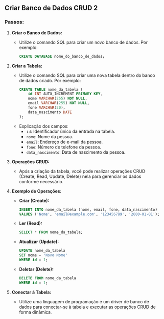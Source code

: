 ## Criar Banco de Dados CRUD 2

### Passos:

1. **Criar o Banco de Dados:**
    - Utilize o comando SQL para criar um novo banco de dados. Por exemplo:
        ```sql
        CREATE DATABASE nome_do_banco_de_dados;
        ```

2. **Criar a Tabela:**
    - Utilize o comando SQL para criar uma nova tabela dentro do banco de dados criado. Por exemplo:
        ```sql
        CREATE TABLE nome_da_tabela (
            id INT AUTO_INCREMENT PRIMARY KEY,
            nome VARCHAR(255) NOT NULL,
            email VARCHAR(255) NOT NULL,
            fone VARCHAR(20),
            data_nascimento DATE
        );
        ```
    - Explicação dos campos:
        - `id`: Identificador único da entrada na tabela.
        - `nome`: Nome da pessoa.
        - `email`: Endereço de e-mail da pessoa.
        - `fone`: Número de telefone da pessoa.
        - `data_nascimento`: Data de nascimento da pessoa.

3. **Operações CRUD:**
    - Após a criação da tabela, você pode realizar operações CRUD (Create, Read, Update, Delete) nela para gerenciar os dados conforme necessário.

4. **Exemplo de Operações:**
    - **Criar (Create):**
        ```sql
        INSERT INTO nome_da_tabela (nome, email, fone, data_nascimento) 
        VALUES ('Nome', 'email@example.com', '123456789', '2000-01-01');
        ```
    - **Ler (Read):**
        ```sql
        SELECT * FROM nome_da_tabela;
        ```
    - **Atualizar (Update):**
        ```sql
        UPDATE nome_da_tabela 
        SET nome = 'Novo Nome' 
        WHERE id = 1;
        ```
    - **Deletar (Delete):**
        ```sql
        DELETE FROM nome_da_tabela 
        WHERE id = 1;
        ```

5. **Conectar à Tabela:**
    - Utilize uma linguagem de programação e um driver de banco de dados para conectar-se à tabela e executar as operações CRUD de forma dinâmica.
